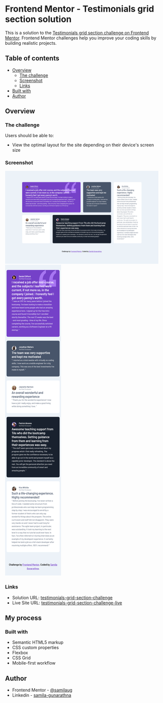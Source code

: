 # Frontend Mentor - Testimonials grid section solution

This is a solution to the [Testimonials grid section challenge on Frontend Mentor](https://www.frontendmentor.io/challenges/testimonials-grid-section-Nnw6J7Un7). Frontend Mentor challenges help you improve your coding skills by building realistic projects.

## Table of contents

- [Overview](#overview)
  - [The challenge](#the-challenge)
  - [Screenshot](#screenshot)
  - [Links](#links)
- [Built with](#built-with)
- [Author](#author)

## Overview

### The challenge

Users should be able to:

- View the optimal layout for the site depending on their device's screen size

### Screenshot

![screenshots of desktop design](./screenshots/Frontend-Mentor-Testimonials-grid-section.png)
![screenshot of mobile design](./screenshots//Frontend-Mentor-Testimonials-grid-section-mobile.png)


### Links

- Solution URL: [testimonials-grid-section-challenge](https://github.com/samilaug/testimonials-grid-section-challenge)
- Live Site URL: [testimonials-grid-section-challenge-live](https://samilaug.github.io/testimonials-grid-section-challenge/)

## My process

### Built with

- Semantic HTML5 markup
- CSS custom properties
- Flexbox
- CSS Grid
- Mobile-first workflow

## Author

<!-- - Website - [Add your name here](https://www.your-site.com) -->
- Frontend Mentor - [@samilaug](https://www.frontendmentor.io/profile/samilaug)
- Linkedin - [samila-gunarathna](https://www.linkedin.com/in/samila-gunarathna/)
<!-- - Twitter - [@yourusername](https://www.twitter.com/yourusername) -->
